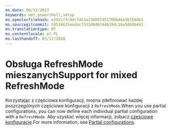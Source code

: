 ```yaml
---
ms.date: 06/12/2017
keywords: wmf,powershell,setup
ms.openlocfilehash: e2921ffc9dcf4b3a238897451708b46a36f66db1
ms.sourcegitcommit: 54534635eedacf531d8d6344019dc16a50b8b441
ms.translationtype: MT
ms.contentlocale: pl-PL
ms.lasthandoff: 05/17/2018
---
```

# <a name="support-for-mixed-refreshmode"></a><span data-ttu-id="fd123-102">Obsługa RefreshMode mieszanych</span><span class="sxs-lookup"><span data-stu-id="fd123-102">Support for mixed RefreshMode</span></span>

<span data-ttu-id="fd123-103">Korzystając z częściowa konfiguracji, można zdefiniować każdej poszczególnych częściowe konfiguracji z `RefreshMode`.</span><span class="sxs-lookup"><span data-stu-id="fd123-103">When you use partial configurations, you can now define each individual partial configuration with a `RefreshMode`.</span></span>
<span data-ttu-id="fd123-104">Aby uzyskać więcej informacji, zobacz [częściowe konfiguracje](https://msdn.microsoft.com/powershell/dsc/partialconfigs).</span><span class="sxs-lookup"><span data-stu-id="fd123-104">For more information, see [Partial configurations](https://msdn.microsoft.com/powershell/dsc/partialconfigs).</span></span>
